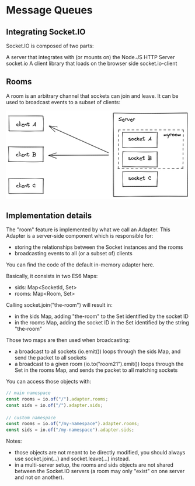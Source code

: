 # Message Queues

## Integrating Socket.IO

Socket.IO is composed of two parts:

A server that integrates with (or mounts on) the Node.JS HTTP Server socket.io
A client library that loads on the browser side socket.io-client

## Rooms

A room is an arbitrary channel that sockets can join and leave. It can be used to broadcast events to a subset of clients:

![room](./img/rooms.png)

## Implementation details

The "room" feature is implemented by what we call an Adapter. This Adapter is a server-side component which is responsible for:

- storing the relationships between the Socket instances and the rooms
- broadcasting events to all (or a subset of) clients

You can find the code of the default in-memory adapter here.

Basically, it consists in two ES6 Maps:

- sids: Map<SocketId, Set<Room>>
- rooms: Map<Room, Set<SocketId>>

Calling socket.join("the-room") will result in:

- in the ̀sids Map, adding "the-room" to the Set identified by the socket ID
- in the rooms Map, adding the socket ID in the Set identified by the string "the-room"

Those two maps are then used when broadcasting:

- a broadcast to all sockets (io.emit()) loops through the sids Map, and send the packet to all sockets
- a broadcast to a given room (io.to("room21").emit()) loops through the Set in the rooms Map, and sends the packet to all matching sockets

You can access those objects with:

```js
// main namespace
const rooms = io.of("/").adapter.rooms;
const sids = io.of("/").adapter.sids;

// custom namespace
const rooms = io.of("/my-namespace").adapter.rooms;
const sids = io.of("/my-namespace").adapter.sids;
```

Notes:

- those objects are not meant to be directly modified, you should always use socket.join(...) and socket.leave(...) instead.
- in a multi-server setup, the rooms and sids objects are not shared between the Socket.IO servers (a room may only "exist" on one server and not on another).